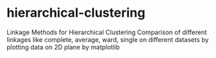 # hierarchical-clustering
Linkage Methods for Hierarchical Clustering
Comparison of different linkages like complete, average, ward, single on different datasets by plotting data on 2D plane by matplotlib
